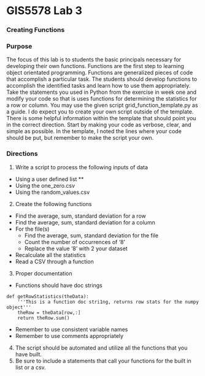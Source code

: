 # GIS5578 Lab 3

### Creating Functions


### Purpose
The focus of this lab is to students the basic principals necessary for developing their own functions. Functions are the first step to learning object orientated programming. Functions are generalized pieces of code that accomplish a particular task. The students should develop functions to accomplish the identified tasks and learn how to use them appropriately.
Take the statements you used in Python from the exercise in week one and modify your code so that is uses functions for determining the statistics for a row or column. You may use the given script grid_function_template.py as a guide. I do expect you to create your own script outside of the template. There is some helpful information within the template that should point you in the correct direction. Start by making your code as verbose, clear, and simple as possible. In the template, I noted the lines where your code should be put, but remember to make the script your own.

### Directions
1. Write a script to process the following inputs of data
* Using a user defined list **
* Using the one_zero.csv
* Using the random_values.csv


2. Create the following functions
* Find the average, sum, standard deviation for a row
* Find the average, sum, standard deviation for a column
* For the file(s)
  * Find the average, sum, standard deviation for the file
  * Count the number of occurrences of ‘8’
  * Replace the value ‘8’ with 2 your dataset
* Recalculate all the statistics
* Read a CSV through a function

3. Proper documentation
* Functions should have doc strings

```
def getRowStatistics(theData):
    '''This is a function doc stri1ng, returns row stats for the numpy object'''
    theRow = theData[row,:]
    return theRow.sum()
```

* Remember to use consistent variable names
* Remember to use comments appropriately

4. The script should be automated and utilize all the functions that you have built.
5. Be sure to include a statements that call your functions for the built in list or a csv.
